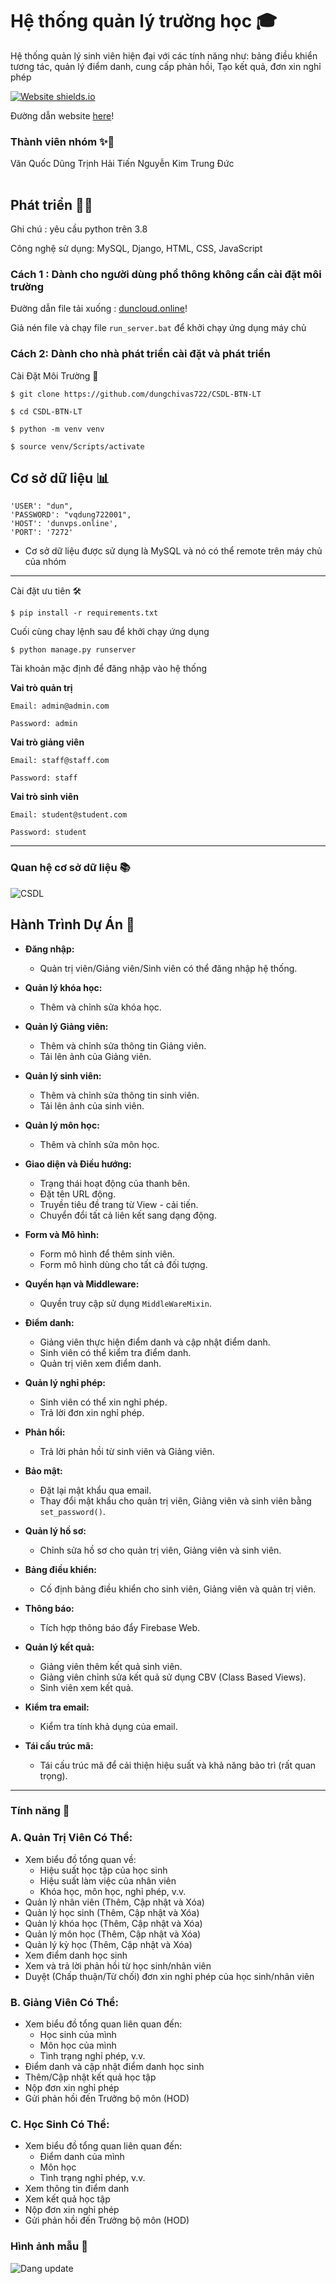 #  Hệ thống quản lý trường học ‍🎓

Hệ thống quản lý sinh viên hiện đại với các tính năng như: bảng điều khiển tương tác, quản lý điểm danh, cung cấp phản hồi, Tạo kết quả, đơn xin nghỉ phép


[![Website shields.io](https://img.shields.io/website-up-down-green-red/http/shields.io.svg)](https://aztech.ai.vn:8433/)

Đường dẫn website [here](https://aztech.ai.vn:8433/)!

### Thành viên nhóm ✨🌟

<table>
		<tr>
			Văn Quốc Dũng
		</tr>
        <tr>
            Trịnh Hải Tiến
        </tr>
        <tr>
            Nguyễn Kim Trung Đức
        </tr>
</table>

## Phát triển 👨‍💻

Ghi chú : yêu cầu python trên 3.8

Công nghệ sử dụng: MySQL, Django, HTML, CSS, JavaScript

### Cách 1 : Dành cho người dùng phổ thông không cần cài đặt môi trường
 
Đường dẫn file tải xuống : [duncloud.online](https://duncloud.online/s/wgPRb2nRkKgkGoM)!

Giả nén file và chạy file `run_server.bat` để khởi chạy ứng dụng máy chủ

### Cách 2: Dành cho nhà phát triển cài đặt và phát triển

Cài Đặt Môi Trường 🚀

`$ git clone https://github.com/dungchivas722/CSDL-BTN-LT`

`$ cd CSDL-BTN-LT`

`$ python -m venv venv`

`$ source venv/Scripts/activate`

## Cơ sở dữ liệu 📊

    'USER': "dun",
    'PASSWORD': "vqdung722001",
    'HOST': 'dunvps.online',
    'PORT': '7272'

- Cơ sở dữ liệu được sử dụng là MySQL và nó có thể remote trên máy chủ của nhóm

---

Cài đặt ưu tiên 🛠

`$ pip install -r requirements.txt`

Cuối cùng chay lệnh sau để khởi chạy ứng dụng

`$ python manage.py runserver`

Tài khoản mặc định để đăng nhập vào hệ thống

**Vai trò quản trị**

    Email: admin@admin.com

    Password: admin

**Vai trò giảng viên**

    Email: staff@staff.com

    Password: staff

**Vai trò sinh viên**

    Email: student@student.com

    Password: student


---

### Quan hệ cơ sở dữ liệu 📚

![CSDL](https://raw.githubusercontent.com/dungchivas722/CSDL-BTN-LT/main/picture/bang.png)

## Hành Trình Dự Án 📝
- **Đăng nhập:**
  - Quản trị viên/Giảng viên/Sinh viên có thể đăng nhập hệ thống.

- **Quản lý khóa học:**
  - Thêm và chỉnh sửa khóa học.

- **Quản lý Giảng viên:**
  - Thêm và chỉnh sửa thông tin Giảng viên.
  - Tải lên ảnh của Giảng viên.

- **Quản lý sinh viên:**
  - Thêm và chỉnh sửa thông tin sinh viên.
  - Tải lên ảnh của sinh viên.

- **Quản lý môn học:**
  - Thêm và chỉnh sửa môn học.

- **Giao diện và Điều hướng:**
  - Trạng thái hoạt động của thanh bên.
  - Đặt tên URL động.
  - Truyền tiêu đề trang từ View - cải tiến.
  - Chuyển đổi tất cả liên kết sang dạng động.

- **Form và Mô hình:**
  - Form mô hình để thêm sinh viên.
  - Form mô hình dùng cho tất cả đối tượng.

- **Quyền hạn và Middleware:**
  - Quyền truy cập sử dụng `MiddleWareMixin`.

- **Điểm danh:**
  - Giảng viên thực hiện điểm danh và cập nhật điểm danh.
  - Sinh viên có thể kiểm tra điểm danh.
  - Quản trị viên xem điểm danh.

- **Quản lý nghỉ phép:**
  - Sinh viên có thể xin nghỉ phép.
  - Trả lời đơn xin nghỉ phép.

- **Phản hồi:**
  - Trả lời phản hồi từ sinh viên và Giảng viên.

- **Bảo mật:**
  - Đặt lại mật khẩu qua email.
  - Thay đổi mật khẩu cho quản trị viên, Giảng viên và sinh viên bằng `set_password()`.

- **Quản lý hồ sơ:**
  - Chỉnh sửa hồ sơ cho quản trị viên, Giảng viên và sinh viên.

- **Bảng điều khiển:**
  - Cố định bảng điều khiển cho sinh viên, Giảng viên và quản trị viên.

- **Thông báo:**
  - Tích hợp thông báo đẩy Firebase Web.

- **Quản lý kết quả:**
  - Giảng viên thêm kết quả sinh viên.
  - Giảng viên chỉnh sửa kết quả sử dụng CBV (Class Based Views).
  - Sinh viên xem kết quả.

- **Kiểm tra email:**
  - Kiểm tra tính khả dụng của email.

- **Tái cấu trúc mã:**
  - Tái cấu trúc mã để cải thiện hiệu suất và khả năng bảo trì (rất quan trọng).
---

### Tính năng 📌

### A. Quản Trị Viên Có Thể:
- Xem biểu đồ tổng quan về: 
  - Hiệu suất học tập của học sinh
  - Hiệu suất làm việc của nhân viên
  - Khóa học, môn học, nghỉ phép, v.v.
- Quản lý nhân viên (Thêm, Cập nhật và Xóa)
- Quản lý học sinh (Thêm, Cập nhật và Xóa)
- Quản lý khóa học (Thêm, Cập nhật và Xóa)
- Quản lý môn học (Thêm, Cập nhật và Xóa)
- Quản lý kỳ học (Thêm, Cập nhật và Xóa)
- Xem điểm danh học sinh
- Xem và trả lời phản hồi từ học sinh/nhân viên
- Duyệt (Chấp thuận/Từ chối) đơn xin nghỉ phép của học sinh/nhân viên

### B. Giảng Viên Có Thể:
- Xem biểu đồ tổng quan liên quan đến:
  - Học sinh của mình
  - Môn học của mình
  - Tình trạng nghỉ phép, v.v.
- Điểm danh và cập nhật điểm danh học sinh
- Thêm/Cập nhật kết quả học tập
- Nộp đơn xin nghỉ phép
- Gửi phản hồi đến Trưởng bộ môn (HOD)

### C. Học Sinh Có Thể:
- Xem biểu đồ tổng quan liên quan đến:
  - Điểm danh của mình
  - Môn học
  - Tình trạng nghỉ phép, v.v.
- Xem thông tin điểm danh
- Xem kết quả học tập
- Nộp đơn xin nghỉ phép
- Gửi phản hồi đến Trưởng bộ môn (HOD)

### Hình ảnh mẫu 📸

![Dang update](https://raw.githubusercontent.com/dungchivas722/CSDL-BTN-LT/refs/heads/main/picture/1.png?token=GHSAT0AAAAAAC2TCFITC2B7DF5UVLQ2LZCAZ3ESDJQ)

```
